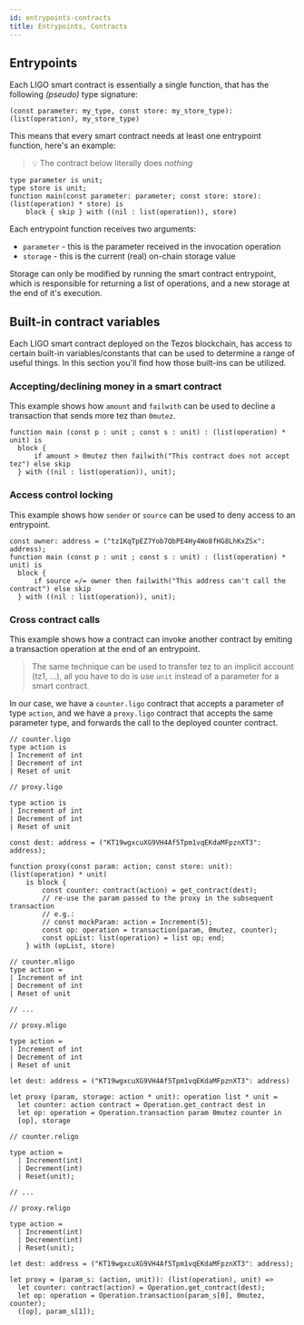 ```yaml
---
id: entrypoints-contracts
title: Entrypoints, Contracts
---
```


## Entrypoints

Each LIGO smart contract is essentially a single function, that has the following *(pseudo)* type signature:

<!--DOCUSAURUS_CODE_TABS-->
<!--Pascaligo-->
```
(const parameter: my_type, const store: my_store_type): (list(operation), my_store_type)
```
<!--END_DOCUSAURUS_CODE_TABS-->

This means that every smart contract needs at least one entrypoint function, here's an example:

> 💡 The contract below literally does *nothing*

<!--DOCUSAURUS_CODE_TABS-->
<!--Pascaligo-->
```pascaligo group=a
type parameter is unit;
type store is unit;
function main(const parameter: parameter; const store: store): (list(operation) * store) is
    block { skip } with ((nil : list(operation)), store)
```
<!--END_DOCUSAURUS_CODE_TABS-->

Each entrypoint function receives two arguments:
- `parameter` - this is the parameter received in the invocation operation
- `storage` - this is the current (real) on-chain storage value

Storage can only be modified by running the smart contract entrypoint, which is responsible for returning a list of operations, and a new storage at the end of it's execution.


## Built-in contract variables

Each LIGO smart contract deployed on the Tezos blockchain, has access to certain built-in variables/constants that can be used to determine a range
of useful things. In this section you'll find how those built-ins can be utilized.

### Accepting/declining money in a smart contract

This example shows how `amount` and `failwith` can be used to decline a transaction that sends more tez than `0mutez`.

<!--DOCUSAURUS_CODE_TABS-->
<!--Pascaligo-->
```pascaligo group=b
function main (const p : unit ; const s : unit) : (list(operation) * unit) is
  block {
      if amount > 0mutez then failwith("This contract does not accept tez") else skip
  } with ((nil : list(operation)), unit);
```
<!--END_DOCUSAURUS_CODE_TABS-->

### Access control locking

This example shows how `sender` or `source` can be used to deny access to an entrypoint.

<!--DOCUSAURUS_CODE_TABS-->
<!--Pascaligo-->
```pascaligo group=c
const owner: address = ("tz1KqTpEZ7Yob7QbPE4Hy4Wo8fHG8LhKxZSx": address);
function main (const p : unit ; const s : unit) : (list(operation) * unit) is
  block {
      if source =/= owner then failwith("This address can't call the contract") else skip
  } with ((nil : list(operation)), unit);
```
<!--END_DOCUSAURUS_CODE_TABS-->

### Cross contract calls

This example shows how a contract can invoke another contract by emiting a transaction operation at the end of an entrypoint.

> The same technique can be used to transfer tez to an implicit account (tz1, ...), all you have to do is use `unit` instead of a parameter for a smart contract.

In our case, we have a `counter.ligo` contract that accepts a parameter of type `action`, and we have a `proxy.ligo` contract that accepts the same parameter type, and forwards the call to the deployed counter contract.

<!--DOCUSAURUS_CODE_TABS-->
<!--Pascaligo-->
```pascaligo
// counter.ligo
type action is
| Increment of int
| Decrement of int
| Reset of unit

```

```pascaligo skip
// proxy.ligo

type action is
| Increment of int
| Decrement of int
| Reset of unit

const dest: address = ("KT19wgxcuXG9VH4Af5Tpm1vqEKdaMFpznXT3": address);

function proxy(const param: action; const store: unit): (list(operation) * unit)
    is block {
        const counter: contract(action) = get_contract(dest);
        // re-use the param passed to the proxy in the subsequent transaction
        // e.g.:
        // const mockParam: action = Increment(5);
        const op: operation = transaction(param, 0mutez, counter);
        const opList: list(operation) = list op; end;
    } with (opList, store)
```
<!--CameLIGO-->
```cameligo
// counter.mligo
type action = 
| Increment of int
| Decrement of int
| Reset of unit

// ...
```

```cameligo
// proxy.mligo

type action = 
| Increment of int
| Decrement of int
| Reset of unit

let dest: address = ("KT19wgxcuXG9VH4Af5Tpm1vqEKdaMFpznXT3": address)

let proxy (param, storage: action * unit): operation list * unit =
  let counter: action contract = Operation.get_contract dest in
  let op: operation = Operation.transaction param 0mutez counter in
  [op], storage
```

<!--ReasonLIGO-->
```reasonligo
// counter.religo

type action =
  | Increment(int)
  | Decrement(int)
  | Reset(unit);

// ...
```

```reasonligo
// proxy.religo

type action =
  | Increment(int)
  | Decrement(int)
  | Reset(unit);

let dest: address = ("KT19wgxcuXG9VH4Af5Tpm1vqEKdaMFpznXT3": address);

let proxy = (param_s: (action, unit)): (list(operation), unit) =>
  let counter: contract(action) = Operation.get_contract(dest);
  let op: operation = Operation.transaction(param_s[0], 0mutez, counter);
  ([op], param_s[1]);
```

<!--END_DOCUSAURUS_CODE_TABS-->
